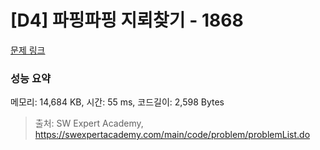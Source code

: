 # [D4] 파핑파핑 지뢰찾기 - 1868 

[문제 링크](https://swexpertacademy.com/main/code/problem/problemDetail.do?contestProbId=AV5LwsHaD1MDFAXc) 

### 성능 요약

메모리: 14,684 KB, 시간: 55 ms, 코드길이: 2,598 Bytes



> 출처: SW Expert Academy, https://swexpertacademy.com/main/code/problem/problemList.do